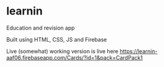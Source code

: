 # learnin
Education and revision app

Built using HTML, CSS, JS and Firebase

Live (somewhat) working version is live here https://learnin-aaf06.firebaseapp.com/Cards/?id=1&pack=CardPack1
